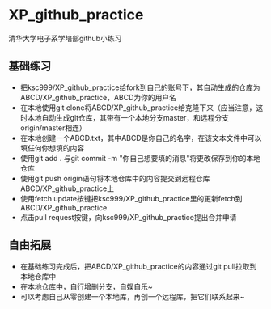 # XP_github_practice
清华大学电子系学培部github小练习

## 基础练习
- 把ksc999/XP_github_practice给fork到自己的账号下，其自动生成的仓库为ABCD/XP_github_practice，ABCD为你的用户名
- 在本地使用git clone将ABCD/XP_github_practice给克隆下来（应当注意，这时本地自动生成git仓库，其带有一个本地分支master，和远程分支origin/master相连）
- 在本地创建一个ABCD.txt，其中ABCD是你自己的名字，在该文本文件中可以填任何你想填的内容
- 使用git add . 与git commit -m "你自己想要填的消息"将更改保存到你的本地仓库
- 使用git push origin语句将本地仓库中的内容提交到远程仓库ABCD/XP_github_practice上
- 使用fetch update按键把ksc999/XP_github_practice里的更新fetch到ABCD/XP_github_practice
- 点击pull request按键，向ksc999/XP_github_practice提出合并申请

## 自由拓展
- 在基础练习完成后，把ABCD/XP_github_practice的内容通过git pull拉取到本地仓库中
- 在本地仓库中，自行增删分支，自娱自乐~
- 可以考虑自己从零创建一个本地库，再创一个远程库，把它们联系起来~
